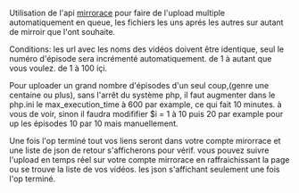 Utilisation de l'api [mirrorace](https://mirrorace.com) pour faire de l'upload multiple automatiquement en queue, les fichiers les uns aprés les autres sur autant de mirroir que l'ont souhaite.

Conditions: les url avec les noms des vidéos doivent être identique, seul le numéro d'épisode sera incrémenté automatiquement. de 1 à autant que vous voulez. de 1 à 100 içi.

Pour uploader un grand nombre d'épisodes d'un seul coup,(genre une centaine ou plus), sans l'arrêt du système php, il faut augmenter dans le php.ini le max_execution_time à 600 par example, ce qui fait 10 minutes. à vous de voir, sinon il faudra modififier $i = 1 à 10 puis 20 par example pour up les épisodes 10 par 10 mais manuellement.

Une fois l'op terminé tout vos liens seront dans votre compte mirorrace et une liste de json de retour s'afficherons pour vérif. vous pouvez suivre l'upload en temps réel sur votre compte mirrorace en raffraichissant la page ou se trouve la liste de vos vidéos. les json s'affichant seulement une fois l'op terminé.
